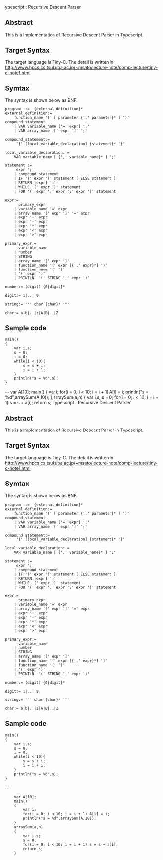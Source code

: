 ﻿ypescript : 	Recursive Descent Parser
## Abstract
This is a Implementation of Recursive Descent Parser in Typescript.

## Target Syntax
The target language is Tiny-C.
The detail is written in 
http://www.hpcs.cs.tsukuba.ac.jp/~msato/lecture-note/comp-lecture/tiny-c-note1.html

## Symtax
The syntax is shown below as BNF.

    program ::=  {external_definition}*
    external_definition:= 
	    function_name '(' [ parameter {',' parameter}* ] ')'  compound_statement
		| VAR variable_name ['=' expr] ';'
		| VAR array_name '[' expr ']' ';'

	compound_statement:= 
		 '{' [local_variable_declaration] {statement}* '}'

	local_variable_declaration: = 
		VAR variable_name [ {',' variable_name}* ] ';'

	statement :=
		 expr ';'
		| compound_statement
		| IF '(' expr ')' statement [ ELSE statement ]
		| RETURN [expr] ';'
		| WHILE '(' expr ')' statement
		| FOR '(' expr ';' expr ';' expr ')' statement

	expr:= 	 
		  primary_expr
		| variable_name '=' expr
		| array_name '[' expr ']' '=' expr
		| expr '+' expr
		| expr '-' expr
		| expr '*' expr
		| expr '<' expr
		| expr '>' expr

	primary_expr:=
		  variable_name
		| number
		| STRING
		| array_name '[' expr ']'
		| function_name '(' expr [{',' expr}*] ')'
		| function_name '(' ')'
		| '(' expr ')'
		| PRINTLN  '(' STRING ',' expr ')'

	number:= (digit) {0|digit}*

	digit:= 1|..| 9

	string:= '"' char {char}* '"'

    char:= a|b|..|z|A|B|..|Z

## Sample code
	main()
	{
	    var i,s;
	    s = 0;
	    i = 0; 
	    while(i < 10){
   			s =	s +	i;
    		i = i + 1;
	    }
	    println("s = %d",s);
	}

--
	var A[10];
	main()
	{
	    var i;
	    for(i = 0; i < 10; i = i + 1) A[i] = i;
	    println("s = %d",arraySum(A,10));
	}
	arraySum(a,n)
	{
	    var i,s;
	    s = 0;
	    for(i = 0; i < 10; i = i + 1) s = s + a[i];
	    return s;
Typescript : 	Recursive Descent Parser
## Abstract
This is a Implementation of Recursive Descent Parser in Typescript.

## Target Syntax
The target language is Tiny-C.
The detail is written in 
http://www.hpcs.cs.tsukuba.ac.jp/~msato/lecture-note/comp-lecture/tiny-c-note1.html

## Symtax
The syntax is shown below as BNF.

    program ::=  {external_definition}*
    external_definition:= 
	    function_name '(' [ parameter {',' parameter}* ] ')'  compound_statement
		| VAR variable_name ['=' expr] ';'
		| VAR array_name '[' expr ']' ';'

	compound_statement:= 
		 '{' [local_variable_declaration] {statement}* '}'

	local_variable_declaration: = 
		VAR variable_name [ {',' variable_name}* ] ';'

	statement :=
		 expr ';'
		| compound_statement
		| IF '(' expr ')' statement [ ELSE statement ]
		| RETURN [expr] ';'
		| WHILE '(' expr ')' statement
		| FOR '(' expr ';' expr ';' expr ')' statement

	expr:= 	 
		  primary_expr
		| variable_name '=' expr
		| array_name '[' expr ']' '=' expr
		| expr '+' expr
		| expr '-' expr
		| expr '*' expr
		| expr '<' expr
		| expr '>' expr

	primary_expr:=
		  variable_name
		| number
		| STRING
		| array_name '[' expr ']'
		| function_name '(' expr [{',' expr}*] ')'
		| function_name '(' ')'
		| '(' expr ')'
		| PRINTLN  '(' STRING ',' expr ')'

	number:= (digit) {0|digit}*

	digit:= 1|..| 9

	string:= '"' char {char}* '"'

    char:= a|b|..|z|A|B|..|Z

## Sample code
	main()
	{
	    var i,s;
	    s = 0;
	    i = 0; 
	    while(i < 10){
   			s =	s +	i;
    		i = i + 1;
	    }
	    println("s = %d",s);
	}

--

		var A[10];			
		main()
		{
		    var i;
		    for(i = 0; i < 10; i = i + 1) A[i] = i;
		    println("s = %d",arraySum(A,10));
		}
		arraySum(a,n)
		{
		    var i,s;
		    s = 0;
		    for(i = 0; i < 10; i = i + 1) s = s + a[i];
		    return s;
		}